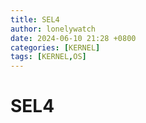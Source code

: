 ```yaml
---
title: SEL4
author: lonelywatch
date: 2024-06-10 21:28 +0800
categories: [KERNEL]
tags: [KERNEL,OS]   
---
```


# SEL4


